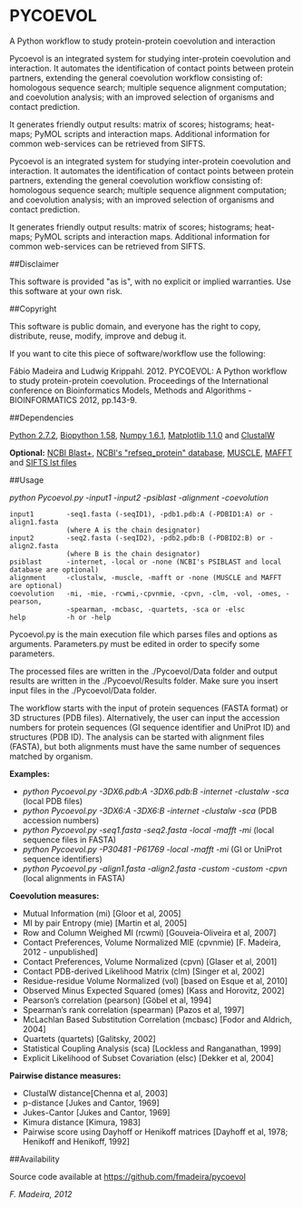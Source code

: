 ﻿﻿PYCOEVOL
========
A Python workflow to study protein-protein coevolution and interaction
 
Pycoevol is an integrated system for studying inter-protein coevolution and interaction.
It automates the identification of contact points between protein partners, extending the 
general coevolution workflow consisting of: homologous sequence search; multiple sequence 
alignment computation; and coevolution analysis; with an improved selection of organisms 
and contact prediction. 

It generates friendly output results: matrix of scores; histograms;
heat-maps; PyMOL scripts and interaction maps. Additional information for common web-services
can be retrieved from SIFTS. 


Pycoevol is an integrated system for studying inter-protein coevolution and interaction.
It automates the identification of contact points between protein partners, extending the 
general coevolution workflow consisting of: homologous sequence search; multiple sequence 
alignment computation; and coevolution analysis; with an improved selection of organisms 
and contact prediction. 

It generates friendly output results: matrix of scores; histograms;
heat-maps; PyMOL scripts and interaction maps. Additional information for common web-services
can be retrieved from SIFTS. 


##Disclaimer 

This software is provided "as is", with no explicit or implied warranties. 
Use this software at your own risk.

##Copyright

This software is public domain, and everyone has the right to copy, 
distribute, reuse, modify, improve and debug it.

If you want to cite this piece of software/workflow use the following:

Fábio Madeira and Ludwig Krippahl. 2012. PYCOEVOL: A Python workflow to study 
protein-protein coevolution. Proceedings of the International conference on 
Bioinformatics Models, Methods and Algorithms - BIOINFORMATICS 2012, pp.143-9. 

##Dependencies

[Python 2.7.2](http://python.org/),
[Biopython 1.58](http://biopython.org/),
[Numpy 1.6.1](http://numpy.scipy.org/),
[Matplotlib 1.1.0](http://matplotlib.sourceforge.net/) and
[ClustalW](http://www.clustal.org/)

**Optional:**
[NCBI Blast+](http://blast.ncbi.nlm.nih.gov/Blast.cgi?CMD=Web&PAGE_TYPE=BlastDocs&DOC_TYPE=Download),
[NCBI's "refseq_protein" database](ftp://ftp.ncbi.nlm.nih.gov/blast/db/),
[MUSCLE](http://www.drive5.com/muscle/),
[MAFFT](http://mafft.cbrc.jp/alignment/software/) and
[SIFTS lst files](http://www.ebi.ac.uk/pdbe/docs/sifts/quick.html)


##Usage
 
_python Pycoevol.py  -input1 -input2 -psiblast -alignment -coevolution_
    
    input1        -seq1.fasta (-seqID1), -pdb1.pdb:A (-PDBID1:A) or -align1.fasta   
                  (where A is the chain designator)                
    input2        -seq2.fasta (-seqID2), -pdb2.pdb:B (-PDBID2:B) or -align2.fasta 
                  (where B is the chain designator) 
    psiblast      -internet, -local or -none (NCBI's PSIBLAST and local database are optional) 
    alignment     -clustalw, -muscle, -mafft or -none (MUSCLE and MAFFT are optional) 
    coevolution   -mi, -mie, -rcwmi,-cpvnmie, -cpvn, -clm, -vol, -omes, -pearson, 
                  -spearman, -mcbasc, -quartets, -sca or -elsc
    help          -h or -help


Pycoevol.py is the main execution file which parses files and options
as arguments. Parameters.py must be edited in order to specify some 
parameters.

The processed files are written in the ./Pycoevol/Data folder and 
output results are written in the ./Pycoevol/Results folder.
Make sure you insert input files in the ./Pycoevol/Data folder.

The workflow starts with the input of protein sequences (FASTA format) or 3D structures
(PDB files). Alternatively, the user can input the accession numbers for protein sequences (GI
sequence identifier and UniProt ID) and structures (PDB ID). The analysis can be started with 
alignment files (FASTA), but both alignments must have the same number of sequences matched by 
organism.

**Examples:**

* _python Pycoevol.py -3DX6.pdb:A -3DX6.pdb:B -internet -clustalw -sca_ (local PDB files)
* _python Pycoevol.py -3DX6:A -3DX6:B -internet -clustalw -sca_ (PDB accession numbers)
* _python Pycoevol.py -seq1.fasta -seq2.fasta -local -mafft -mi_ (local sequence files in FASTA)
* _python Pycoevol.py -P30481 -P61769 -local -mafft -mi_ (GI or UniProt sequence identifiers)
* _python Pycoevol.py -align1.fasta -align2.fasta -custom -custom -cpvn_ (local alignments in FASTA)

**Coevolution measures:**

* Mutual Information (mi) [Gloor et al, 2005]
* MI by pair Entropy (mie) [Martin et al, 2005]
* Row and Column Weighed MI (rcwmi) [Gouveia-Oliveira et al, 2007]
* Contact Preferences, Volume Normalized MIE (cpvnmie) [F. Madeira, 2012 - unpublished]
* Contact Preferences, Volume Normalized (cpvn) [Glaser et al, 2001]
* Contact PDB-derived Likelihood Matrix (clm) [Singer et al, 2002]
* Residue-residue Volume Normalized (vol) [based on Esque et al, 2010]
* Observed Minus Expected Squared  (omes) [Kass and Horovitz, 2002]
* Pearson’s correlation (pearson) [Göbel et al, 1994]
* Spearman’s rank correlation (spearman) [Pazos et al, 1997]
* McLachlan Based Substitution Correlation (mcbasc) [Fodor and Aldrich, 2004]
* Quartets (quartets) [Galitsky, 2002]
* Statistical Coupling Analysis (sca) [Lockless and Ranganathan, 1999]
* Explicit Likelihood of Subset Covariation (elsc) [Dekker et al, 2004]

**Pairwise distance measures:**

* ClustalW distance[Chenna et al, 2003]
* p-distance [Jukes and Cantor, 1969]
* Jukes-Cantor [Jukes and Cantor, 1969]
* Kimura distance [Kimura, 1983]
* Pairwise score using Dayhoff or Henikoff matrices [Dayhoff et al, 1978; 
Henikoff and Henikoff, 1992]

##Availability

Source code available at
https://github.com/fmadeira/pycoevol


*F. Madeira, 2012*

